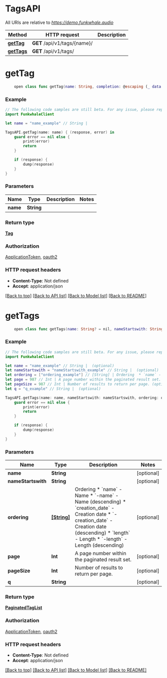 # TagsAPI

All URIs are relative to *https://demo.funkwhale.audio*

Method | HTTP request | Description
------------- | ------------- | -------------
[**getTag**](TagsAPI.md#gettag) | **GET** /api/v1/tags/{name}/ | 
[**getTags**](TagsAPI.md#gettags) | **GET** /api/v1/tags/ | 


# **getTag**
```swift
    open class func getTag(name: String, completion: @escaping (_ data: Tag?, _ error: Error?) -> Void)
```



### Example
```swift
// The following code samples are still beta. For any issue, please report via http://github.com/OpenAPITools/openapi-generator/issues/new
import FunkwhaleClient

let name = "name_example" // String | 

TagsAPI.getTag(name: name) { (response, error) in
    guard error == nil else {
        print(error)
        return
    }

    if (response) {
        dump(response)
    }
}
```

### Parameters

Name | Type | Description  | Notes
------------- | ------------- | ------------- | -------------
 **name** | **String** |  | 

### Return type

[**Tag**](Tag.md)

### Authorization

[ApplicationToken](../README.md#ApplicationToken), [oauth2](../README.md#oauth2)

### HTTP request headers

 - **Content-Type**: Not defined
 - **Accept**: application/json

[[Back to top]](#) [[Back to API list]](../README.md#documentation-for-api-endpoints) [[Back to Model list]](../README.md#documentation-for-models) [[Back to README]](../README.md)

# **getTags**
```swift
    open class func getTags(name: String? = nil, nameStartswith: String? = nil, ordering: [Ordering_getTags]? = nil, page: Int? = nil, pageSize: Int? = nil, q: String? = nil, completion: @escaping (_ data: PaginatedTagList?, _ error: Error?) -> Void)
```



### Example
```swift
// The following code samples are still beta. For any issue, please report via http://github.com/OpenAPITools/openapi-generator/issues/new
import FunkwhaleClient

let name = "name_example" // String |  (optional)
let nameStartswith = "nameStartswith_example" // String |  (optional)
let ordering = ["ordering_example"] // [String] | Ordering  * `name` - Name * `-name` - Name (descending) * `creation_date` - Creation date * `-creation_date` - Creation date (descending) * `length` - Length * `-length` - Length (descending) (optional)
let page = 987 // Int | A page number within the paginated result set. (optional)
let pageSize = 987 // Int | Number of results to return per page. (optional)
let q = "q_example" // String |  (optional)

TagsAPI.getTags(name: name, nameStartswith: nameStartswith, ordering: ordering, page: page, pageSize: pageSize, q: q) { (response, error) in
    guard error == nil else {
        print(error)
        return
    }

    if (response) {
        dump(response)
    }
}
```

### Parameters

Name | Type | Description  | Notes
------------- | ------------- | ------------- | -------------
 **name** | **String** |  | [optional] 
 **nameStartswith** | **String** |  | [optional] 
 **ordering** | [**[String]**](String.md) | Ordering  * &#x60;name&#x60; - Name * &#x60;-name&#x60; - Name (descending) * &#x60;creation_date&#x60; - Creation date * &#x60;-creation_date&#x60; - Creation date (descending) * &#x60;length&#x60; - Length * &#x60;-length&#x60; - Length (descending) | [optional] 
 **page** | **Int** | A page number within the paginated result set. | [optional] 
 **pageSize** | **Int** | Number of results to return per page. | [optional] 
 **q** | **String** |  | [optional] 

### Return type

[**PaginatedTagList**](PaginatedTagList.md)

### Authorization

[ApplicationToken](../README.md#ApplicationToken), [oauth2](../README.md#oauth2)

### HTTP request headers

 - **Content-Type**: Not defined
 - **Accept**: application/json

[[Back to top]](#) [[Back to API list]](../README.md#documentation-for-api-endpoints) [[Back to Model list]](../README.md#documentation-for-models) [[Back to README]](../README.md)

